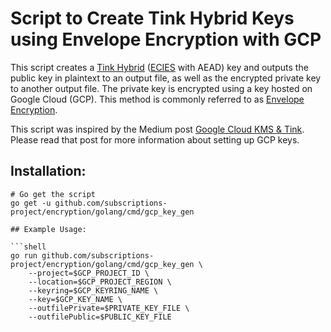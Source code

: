 # Script to Create Tink Hybrid Keys using Envelope Encryption with GCP

This script creates a [Tink Hybrid](https://github.com/google/tink/blob/master/docs/PRIMITIVES.md#hybrid-encryption) ([ECIES](https://en.wikipedia.org/wiki/Integrated_Encryption_Scheme) with AEAD) key and outputs the public key in plaintext to an output file, as well as the encrypted private key to another output file. The private key is encrypted using a key hosted on
Google Cloud (GCP). This method is commonly referred to as [Envelope Encryption](https://cloud.google.com/kms/docs/envelope-encryption).

This script was inspired by the Medium post [Google Cloud KMS & Tink](https://medium.com/google-cloud/google-cloud-kms-tink-1e106156bb4e). Please read that post for more information about setting up GCP keys.

## Installation:

```shell
# Go get the script
go get -u github.com/subscriptions-project/encryption/golang/cmd/gcp_key_gen

## Example Usage:

```shell
go run github.com/subscriptions-project/encryption/golang/cmd/gcp_key_gen \
    --project=$GCP_PROJECT_ID \
    --location=$GCP_PROJECT_REGION \
    --keyring=$GCP_KEYRING_NAME \
    --key=$GCP_KEY_NAME \
    --outfilePrivate=$PRIVATE_KEY_FILE \
    --outfilePublic=$PUBLIC_KEY_FILE
```
